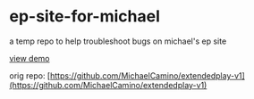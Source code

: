 # ep-site-for-michael
a temp repo to help troubleshoot bugs on michael's ep site

[view demo](https://lummelis.github.io/ep-site-for-michael-img-bg/)

orig repo: [https://github.com/MichaelCamino/extendedplay-v1](https://github.com/MichaelCamino/extendedplay-v1)